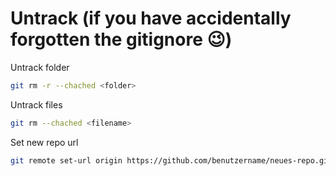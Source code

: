 # Untrack (if you have accidentally forgotten the gitignore 😉)

Untrack folder
```bash
git rm -r --chached <folder>
```

Untrack files
```bash
git rm --chached <filename>
```

Set new repo url
```bash
git remote set-url origin https://github.com/benutzername/neues-repo.git
```
